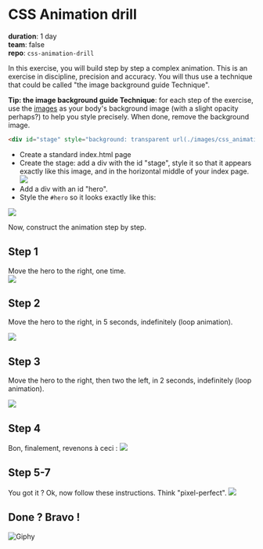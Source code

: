 # CSS Animation drill

**duration**: 1 day  
**team**: false  
**repo**: `css-animation-drill`


In this exercise, you will build step by step a complex animation.
This is an exercise in discipline, precision and accuracy. You will thus use a technique that could be called "the image background guide Technique". 

**Tip: the image background guide Technique**: for each step of the exercise, use the [images](./images) as your body's background image (with a slight opacity perhaps?) to help you style precisely. When done, remove the background image.

```html
<div id="stage" style="background: transparent url(./images/css_animation_exercise_stage.png) 0 0 no-repeat;">
```

- Create a standard index.html page
- Create the stage: add a div with the id "stage", style it so that it appears exactly like this image, and in the horizontal middle of your index page.
![](./images/css_animation_exercise_stage.png)
- Add a div with an id "hero".
- Style the `#hero` so it looks exactly like this: 

![](./images/css_animation_exercise_square.png)

Now, construct the animation step by step.

## Step 1
Move the hero to the right, one time.  
[![](./images/css_animation_exercise_1.png)](./images/css_animation_exercise_1.png)

## Step 2
Move the hero to the right, in 5 seconds, indefinitely (loop animation).  

[![](./images/css_animation_exercise_2.png)](./images/css_animation_exercise_2.png)
## Step 3
Move the hero to the right, then two the left, in 2 seconds, indefinitely (loop animation).  

[![](./images/css_animation_exercise_3.png)](./images/css_animation_exercise_3.png)
## Step 4
Bon, finalement, revenons à ceci : 
[![](./images/css_animation_exercise_2.png)](./images/css_animation_exercise_2.png)
## Step 5-7
You got it ? Ok, now follow these instructions. Think "pixel-perfect".
[![](./images/css_animation_exercise_4.png)](./images/css_animation_exercise_4.png)

## Done ? Bravo ! 

![Giphy](https://media2.giphy.com/media/2aVEyvRVMd86Q/giphy.gif)
